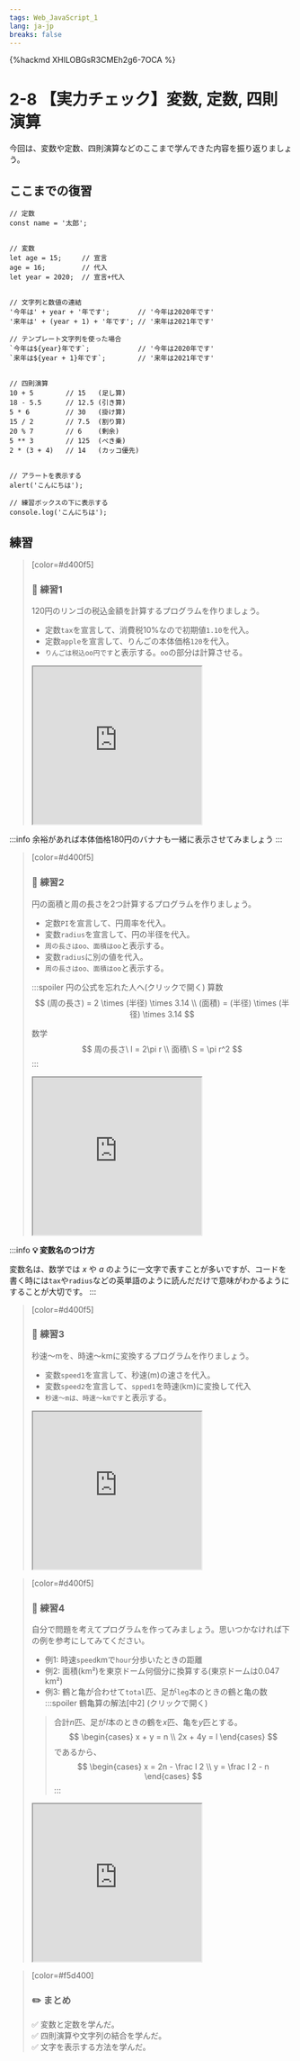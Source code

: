 ```yaml
---
tags: Web_JavaScript_1
lang: ja-jp
breaks: false
---
```


{%hackmd XHlLOBGsR3CMEh2g6-7OCA %}

<style>
iframe{
  min-height: 20em;
}
</style>

# 2-8 【実力チェック】変数, 定数, 四則演算

今回は、変数や定数、四則演算などのここまで学んできた内容を振り返りましょう。

## ここまでの復習

```javascript=
// 定数
const name = '太郎'; 


// 変数
let age = 15;     // 宣言
age = 16;         // 代入
let year = 2020;  // 宣言+代入


// 文字列と数値の連結
'今年は' + year + '年です';       // '今年は2020年です'
'来年は' + (year + 1) + '年です'; // '来年は2021年です'

// テンプレート文字列を使った場合
`今年は${year}年です`;            // '今年は2020年です'
`来年は${year + 1}年です`;        // '来年は2021年です'


// 四則演算
10 + 5        // 15   (足し算)
18 - 5.5      // 12.5 (引き算)
5 * 6         // 30   (掛け算)
15 / 2        // 7.5  (割り算)
20 % 7        // 6    (剰余)
5 ** 3        // 125  (べき乗)
2 * (3 + 4)   // 14   (カッコ優先)


// アラートを表示する
alert('こんにちは');

// 練習ボックスの下に表示する
console.log('こんにちは');
```

## 練習

> [color=#d400f5]
> 
> ### :rocket: **練習1**
> 
> 120円のリンゴの税込金額を計算するプログラムを作りましょう。  
> - 定数`tax`を宣言して、消費税10%なので初期値`1.10`を代入。
> - 定数`apple`を宣言して、りんごの本体価格`120`を代入。
> - `りんごは税込oo円です`と表示する。`oo`の部分は計算させる。
> <iframe src="https://uec-programming.github.io/basic_training/web-sample/editor.html?code=// 税率を定義\n\n// りんごの価格を定義\n\n// 表示する\n"></iframe>
> 

:::info
余裕があれば本体価格180円のバナナも一緒に表示させてみましょう
:::

> [color=#d400f5]
> 
> ### :rocket: **練習2**
> 
> 円の面積と周の長さを2つ計算するプログラムを作りましょう。  
> - 定数`PI`を宣言して、円周率を代入。
> - 変数`radius`を宣言して、円の半径を代入。
> - `周の長さはoo、面積はoo`と表示する。
> - 変数`radius`に別の値を代入。
> - `周の長さはoo、面積はoo`と表示する。
> 
> :::spoiler 円の公式を忘れた人へ(クリックで開く)
> 算数
> $$
> (周の長さ) = 2 \times (半径) \times 3.14 \\
> (面積) = (半径) \times (半径) \times 3.14
> $$
> 
> 数学
> $$
> 周の長さ\ l = 2\pi r \\
> 面積\ S = \pi r^2
> $$
> :::
>
> <iframe src="https://uec-programming.github.io/basic_training/web-sample/editor.html?code=// 円周率を定義\n\n// 半径を定義\n\n// 表示する\n\n// 新しい半径を代入\n\n// 表示する\n"></iframe>
> 

:::info
**:bulb: 変数名のつけ方**

変数名は、数学では $x$ や $a$ のように一文字で表すことが多いですが、コードを書く時には`tax`や`radius`などの英単語のように読んだだけで意味がわかるようにすることが大切です。
:::

> [color=#d400f5]
> 
> ### :rocket: **練習3**
> 
> 秒速〜mを、時速〜kmに変換するプログラムを作りましょう。  
> - 変数`speed1`を宣言して、秒速(m)の速さを代入。
> - 変数`speed2`を宣言して、`spped1`を時速(km)に変換して代入
> - `秒速〜mは、時速〜kmです`と表示する。
> <iframe src="https://uec-programming.github.io/basic_training/web-sample/editor.html?code=// 時速を定義\n\n// 秒速を定義\n\n// 表示する\n"></iframe>
> 

> [color=#d400f5]
> 
> ### :rocket: **練習4**
> 
> 自分で問題を考えてプログラムを作ってみましょう。思いつかなければ下の例を参考にしてみてください。  
> - 例1: 時速`speed`kmで`hour`分歩いたときの距離
> - 例2: 面積(km²)を東京ドーム何個分に換算する(東京ドームは0.047 km²)
> - 例3: 鶴と亀が合わせて`total`匹、足が`leg`本のときの鶴と亀の数  
> :::spoiler 鶴亀算の解法[中2] (クリックで開く)
> > 合計$n$匹、足が$l$本のときの鶴を$x$匹、亀を$y$匹とする。
> >$$
> > \begin{cases}
> > x + y = n \\
> > 2x + 4y = l
> > \end{cases}
> > $$
> >であるから、
> >$$
> > \begin{cases}
> > x = 2n - \frac l 2 \\
> > y = \frac l 2 - n
> > \end{cases}
> > $$
> :::
> 
> <iframe src="https://uec-programming.github.io/basic_training/web-sample/editor.html?code=// 時速を定義\n\n// 秒速を定義\n\n// 表示する\n"></iframe>
> 

> [color=#f5d400]
> ### :pencil2: **まとめ**
> 
> :white_check_mark: 変数と定数を学んだ。  
> :white_check_mark: 四則演算や文字列の結合を学んだ。  
> :white_check_mark: 文字を表示する方法を学んだ。

